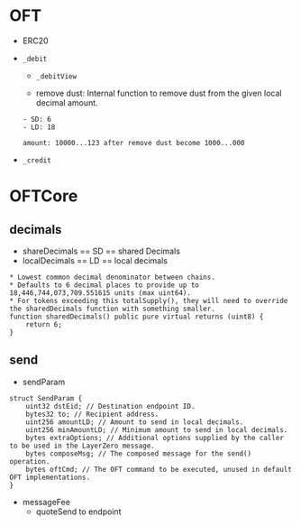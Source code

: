 # OFT

- ERC20
- `_debit`

  - `_debitView`

  - remove dust: Internal function to remove dust from the given local decimal amount.

  ```
  - SD: 6
  - LD: 18

  amount: 10000...123 after remove dust become 1000...000
  ```

- `_credit`

# OFTCore

## decimals

- shareDecimals == SD == shared Decimals
- localDecimals == LD == local decimals

```solidity
* Lowest common decimal denominator between chains.
* Defaults to 6 decimal places to provide up to 18,446,744,073,709.551615 units (max uint64).
* For tokens exceeding this totalSupply(), they will need to override the sharedDecimals function with something smaller.
function sharedDecimals() public pure virtual returns (uint8) {
    return 6;
}
```

## send

- sendParam

```solidity
struct SendParam {
    uint32 dstEid; // Destination endpoint ID.
    bytes32 to; // Recipient address.
    uint256 amountLD; // Amount to send in local decimals.
    uint256 minAmountLD; // Minimum amount to send in local decimals.
    bytes extraOptions; // Additional options supplied by the caller to be used in the LayerZero message.
    bytes composeMsg; // The composed message for the send() operation.
    bytes oftCmd; // The OFT command to be executed, unused in default OFT implementations.
}
```

- messageFee
  - quoteSend to endpoint
